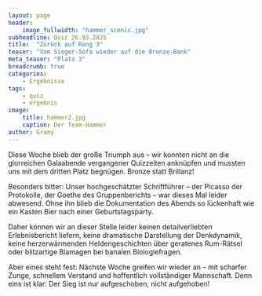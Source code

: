 ```yaml
---
layout: page
header:
    image_fullwidth: "hammer_scenic.jpg"
subheadline: Quiz 26.03.2025
title:  "Zurück auf Rang 3"
teaser: "Vom Sieger-Sofa wieder auf die Bronze-Bank"
meta_teaser: "Platz 3"
breadcrumb: true
categories:
    - Ergebnisse
tags:
    - quiz
    - ergebnis
image:
    title: hammer2.jpg
    caption: Der Team-Hammer
author: Gramy
---
```



Diese Woche blieb der große Triumph aus – wir konnten nicht an die glorreichen Galaabende vergangener Quizzeiten anknüpfen und mussten uns mit dem dritten Platz begnügen. Bronze statt Brillanz!

Besonders bitter: Unser hochgeschätzter Schriftführer – der Picasso der Protokolle, der Goethe des Gruppenberichts – war dieses Mal leider abwesend. Ohne ihn blieb die Dokumentation des Abends so lückenhaft wie ein Kasten Bier nach einer Geburtstagsparty.

Daher können wir an dieser Stelle leider keinen detailverliebten Erlebnisbericht liefern, keine dramatische Darstellung der Denkdynamik, keine herzerwärmenden Heldengeschichten über geratenes Rum-Rätsel oder blitzartige Blamagen bei banalen Biologiefragen.

Aber eines steht fest: Nächste Woche greifen wir wieder an – mit scharfer Zunge, schnellem Verstand und hoffentlich vollständiger Mannschaft. Denn eins ist klar: Der Sieg ist nur aufgeschoben, nicht aufgehoben!